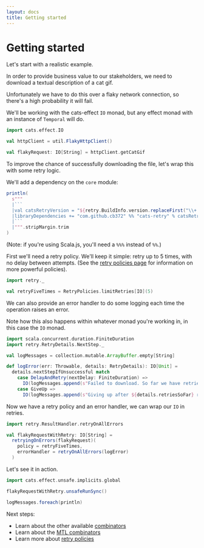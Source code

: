 ```yaml
---
layout: docs
title: Getting started
---
```


# Getting started

Let's start with a realistic example.

In order to provide business value to our stakeholders, we need to download a
textual description of a cat gif.

Unfortunately we have to do this over a flaky network connection, so there's a
high probability it will fail.

We'll be working with the cats-effect `IO` monad, but any effect monad with an
instance of `Temporal` will do.

```scala mdoc:silent
import cats.effect.IO

val httpClient = util.FlakyHttpClient()

val flakyRequest: IO[String] = httpClient.getCatGif
```

To improve the chance of successfully downloading the file, let's wrap this with
some retry logic.

We'll add a dependency on the `core` module:

````scala mdoc:passthrough
println(
  s"""
  |```
  |val catsRetryVersion = "${retry.BuildInfo.version.replaceFirst("\\+.*", "")}"
  |libraryDependencies += "com.github.cb372" %% "cats-retry" % catsRetryVersion,
  |```
  |""".stripMargin.trim
)
````

(Note: if you're using Scala.js, you'll need a `%%%` instead of `%%`.)

First we'll need a retry policy. We'll keep it simple: retry up to 5 times, with
no delay between attempts. (See the [retry policies page](./policies) for
information on more powerful policies).

```scala mdoc:silent
import retry._

val retryFiveTimes = RetryPolicies.limitRetries[IO](5)
```

We can also provide an error handler to do some logging each time the operation
raises an error.

Note how this also happens within whatever monad you're working in, in this case
the `IO` monad.

```scala mdoc:silent
import scala.concurrent.duration.FiniteDuration
import retry.RetryDetails.NextStep._

val logMessages = collection.mutable.ArrayBuffer.empty[String]

def logError(err: Throwable, details: RetryDetails): IO[Unit] =
  details.nextStepIfUnsuccessful match
    case DelayAndRetry(nextDelay: FiniteDuration) =>
      IO(logMessages.append(s"Failed to download. So far we have retried ${details.retriesSoFar} times."))
    case GiveUp =>
      IO(logMessages.append(s"Giving up after ${details.retriesSoFar} retries"))
```

Now we have a retry policy and an error handler, we can wrap our `IO` in retries.

```scala mdoc:silent
import retry.ResultHandler.retryOnAllErrors

val flakyRequestWithRetry: IO[String] =
  retryingOnErrors(flakyRequest)(
    policy = retryFiveTimes,
    errorHandler = retryOnAllErrors(logError)
  )
```

Let's see it in action.

```scala mdoc
import cats.effect.unsafe.implicits.global

flakyRequestWithRetry.unsafeRunSync()

logMessages.foreach(println)
```

Next steps:

- Learn about the other available [combinators](./combinators)
- Learn about the [MTL combinators](./mtl-combinators)
- Learn more about [retry policies](./policies)

